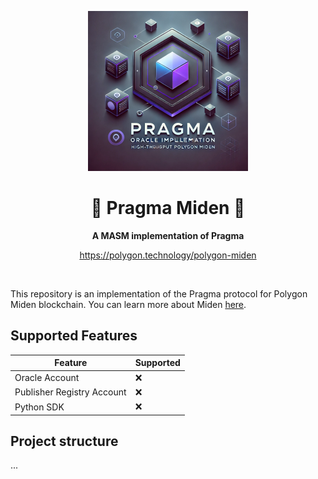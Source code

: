 <!-- prettier-ignore-start -->
<!-- markdownlint-disable -->

<!-- ************************************* -->
<!-- *        HEADER WITH LOGO           * -->
<!-- ************************************* -->
<p align="center">
  <img src="assets/logo/logo.png" height="256">
</p>

<h1 align="center">👾 Pragma Miden 👾</h1>

<p align="center">
  <strong>A MASM implementation of Pragma</strong>
</p>

<p align="center">
  <a href="https://polygon.technology/polygon-miden">https://polygon.technology/polygon-miden</a>
</p>

<!-- ************************************* -->
<!-- *        BADGES                     * -->
<!-- ************************************* -->
<div align="center">
<br />


</div>

<!-- ************************************* -->
<!-- *        CONTENTS                   * -->
<!-- ************************************* -->

This repository is an implementation of the Pragma protocol for Polygon Miden blockchain.
You can learn more about Miden [here](https://docs.polygon.technology/miden/).

## Supported Features
| Feature  |  Supported |
|---|---|
|  Oracle Account | ❌ |  
|  Publisher Registry Account | ❌ |  
|  Python SDK | ❌ |  

## Project structure

...